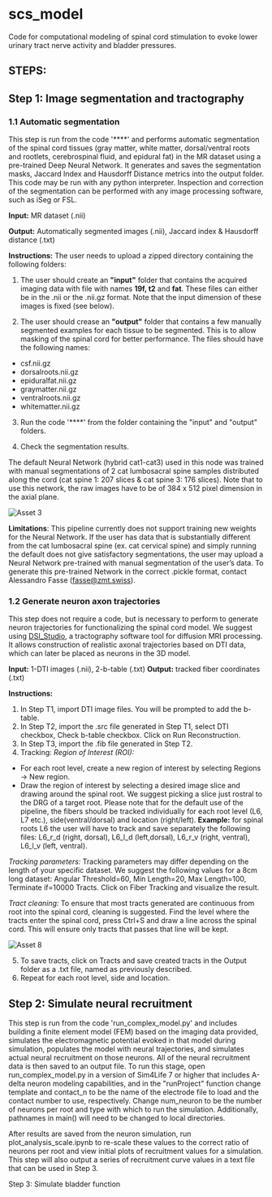 # scs_model
Code for computational modeling of spinal cord stimulation to evoke lower urinary tract nerve activity and bladder pressures.

## STEPS: 

## Step 1: Image segmentation and tractography

### 1.1 Automatic segmentation
This step is run from the code '****' and performs automatic segmentation of the spinal cord tissues (gray matter, white matter, dorsal/ventral roots and rootlets, cerebrospinal fluid, and epidural fat) in the MR dataset using a pre-trained Deep Neural Network. It generates and saves the segmentation masks, Jaccard Index and Hausdorff Distance metrics into the output folder. This code may be run with any python interpreter. Inspection and correction of the segmentation can be performed with any image processing software, such as iSeg or FSL.

**Input:** MR dataset (.nii)

**Output:** Automatically segmented images (.nii), Jaccard index & Hausdorff distance (.txt)

**Instructions:** The user needs to upload a zipped directory containing the following folders: 
1. The user should create an **"input"** folder that contains the acquired imaging data with file with names **19f, t2** and **fat**. These files can either be in the .nii or the .nii.gz format. Note that the input dimension of these images is fixed (see below).

2. The user should crease an **"output"** folder that contains a few manually segmented examples for each tissue to be segmented. This is to allow masking of the spinal cord for better performance. The files should have the following names:
- csf.nii.gz
- dorsalroots.nii.gz
- epiduralfat.nii.gz
- graymatter.nii.gz
- ventralroots.nii.gz
- whitematter.nii.gz

3. Run the code '****' from the folder containing the "input" and "output" folders.

4. Check the segmentation results.

The default Neural Network (hybrid cat1-cat3) used in this node was trained with manual segmentations of 2 cat lumbosacral spine samples distributed along the cord (cat spine 1: 207 slices & cat spine 3: 176 slices). Note that to use this network, the raw images have to be of 384 x 512 pixel dimension in the axial plane.

![Asset 3](https://user-images.githubusercontent.com/43448105/191312158-00045d2b-d32c-4bdf-8836-307683e137f6.png)

**Limitations**: This pipeline currently does not support training new weights for the Neural Network. If the user has data that is substantially different from the cat lumbosacral spine (ex. cat cervical spine) and simply running the default does not give satisfactory segmentations, the user may upload a Neural Network pre-trained with manual segmentation of the user’s data. To generate this pre-trained Network in the correct .pickle format, contact Alessandro Fasse (fasse@zmt.swiss).

### 1.2 Generate neuron axon trajectories
This step does not require a code, but is necessary to perform to generate neuron trajectories for functionalizing the spinal cord model. We suggest using [DSI_Studio](https://dsi-studio.labsolver.org/), a tractography software tool for diffusion MRI processing. It allows construction of realistic axonal trajectories based on DTI data, which can later be placed as neurons in the 3D model.

**Input:** 1-DTI images (.nii), 2-b-table (.txt)
**Output:** tracked fiber coordinates (.txt)

**Instructions:** 
1. In Step T1, import DTI image files. You will be prompted to add the b-table.
2. In Step T2, import the .src file generated in Step T1, select DTI checkbox, Check b-table checkbox. Click on Run Reconstruction.
3. In Step T3, import the .fib file generated in Step T2.
4. Tracking:
*Region of Interest (ROI):*
- For each root level, create a new region of interest by selecting Regions -> New region.  
- Draw the region of interest by selecting a desired image slice and drawing around the spinal root. We suggest picking a slice just rostral to the DRG of a target root. Please note that for the default use of the pipeline, the fibers should be tracked individually for each root level (L6, L7 etc.), side(ventral/dorsal) and location (right/left).
**Example:** for spinal roots L6 the user will have to track and save separately the following files: L6_r_d (right, dorsal), L6_l_d (left,dorsal), L6_r_v (right, ventral), L6_l_v (left, ventral).

*Tracking parameters:*
Tracking parameters may differ depending on the length of your specific dataset. We suggest the following values for a 8cm long dataset: Angular Threshold=60, Min Length=20, Max Length=100, Terminate if=10000 Tracts.
Click on Fiber Tracking and visualize the result.

*Tract cleaning:*
To ensure that most tracts generated are continuous from root into the spinal cord, cleaning is suggested. Find the level where the tracts enter the spinal cord, press Ctrl+S and draw a line across the spinal cord. This will ensure only tracts that passes that line will be kept.

![Asset 8](https://user-images.githubusercontent.com/43448105/191318832-e0b5d978-e7cb-4d73-b1a8-889e8b4931b9.png)

5. To save tracts, click on Tracts and save created tracts in the Output folder as a .txt file, named as previously described.
6. Repeat for each root level, side and location.

## Step 2: Simulate neural recruitment

This step is run from the code 'run_complex_model.py' and includes building a finite element model (FEM) based on the imaging data provided, simulates the electromagnetic potential evoked in that model during simulation, populates the model with neural trajectories, and simulates actual neural recruitment on those neurons. All of the neural recruitment data is then saved to an output file. To run this stage, open run_complex_model.py in a version of Sim4Life 7 or higher that includes A-delta neuron modeling capabilities, and in the "runProject" function change template and contact_n to be the name of the electrode file to load and the contact number to use, respectively. Change num_neuron to be the number of neurons per root and type with which to run the simulation. Additionally, pathnames in main() will need to be changed to local directories. 

After results are saved from the neuron simulation, run plot_analysis_scale.ipynb to re-scale these values to the correct ratio of neurons per root and view initial plots of recruitment values for a simulation. This step will also output a series of recruitment curve values in a text file that can be used in Step 3. 

Step 3: Simulate bladder function
